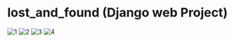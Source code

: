 # lost_and_found (Django web Project)

![1](https://user-images.githubusercontent.com/21084550/51787200-16ef3880-2199-11e9-9cdd-5032a5cc30da.PNG)
![2](https://user-images.githubusercontent.com/21084550/51787201-18b8fc00-2199-11e9-92b5-db6e6247a038.PNG)
![3](https://user-images.githubusercontent.com/21084550/51787202-19519280-2199-11e9-95e6-59840ac5fc65.PNG)
![4](https://user-images.githubusercontent.com/21084550/51787204-1b1b5600-2199-11e9-9c34-c0e0398d9f93.PNG)
